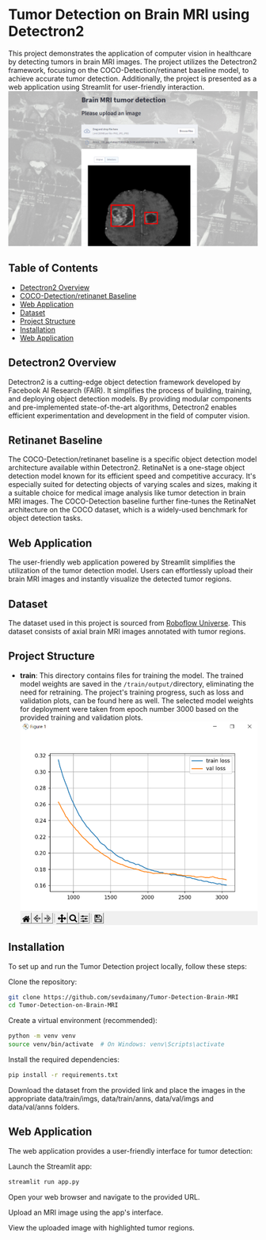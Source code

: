 
# Tumor Detection on Brain MRI using Detectron2

This project demonstrates the application of computer vision in healthcare by detecting tumors 
in brain MRI images. The project utilizes the Detectron2 framework, focusing on the 
COCO-Detection/retinanet baseline model, to achieve accurate tumor detection. Additionally, the 
project is presented as a web application using Streamlit for user-friendly interaction.
![](https://github.com/sevdaimany/Tumor-Detection-Brain-MRI/blob/master/screenshot.png)


## Table of Contents
- [Detectron2 Overview](#detectron2-overview)
- [COCO-Detection/retinanet Baseline](#retinanet-baseline)
- [Web Application](#web-application)
- [Dataset](#dataset)
- [Project Structure](#project-structure)
- [Installation](#installation)
- [Web Application](#web-application)

## Detectron2 Overview

Detectron2 is a cutting-edge object detection framework developed by Facebook AI Research 
(FAIR). It simplifies the process of building, training, and deploying object detection models. 
By providing modular components and pre-implemented state-of-the-art algorithms, Detectron2 
enables efficient experimentation and development in the field of computer vision.
## Retinanet Baseline

The COCO-Detection/retinanet baseline is a specific object detection model architecture 
available within Detectron2. RetinaNet is a one-stage object detection model known for its 
efficient speed and competitive accuracy. It's especially suited for detecting objects of 
varying scales and sizes, making it a suitable choice for medical image analysis like tumor 
detection in brain MRI images. The COCO-Detection baseline further fine-tunes the RetinaNet 
architecture on the COCO dataset, which is a widely-used benchmark for object detection tasks.
## Web Application

The user-friendly web application powered by Streamlit simplifies the utilization of the tumor 
detection model. Users can effortlessly upload their brain MRI images and instantly visualize 
the detected tumor regions. 


## Dataset
The dataset used in this project is sourced from [Roboflow 
Universe](https://universe.roboflow.com/tfg-2nmge/axial-dataset). This dataset consists of 
axial brain MRI images annotated with tumor regions.

## Project Structure

* **train**: This directory contains files for training the model. The trained model weights 
are saved in the `/train/output/`directory, eliminating the need for retraining. The project's 
training progress, such as loss and validation plots, can be found here as well. The selected 
model weights for deployment were taken from epoch number 3000 based on the provided training 
and validation plots.
![](https://github.com/sevdaimany/Tumor-Detection-Brain-MRI/blob/master/train/train_val_loss.png)
## Installation
To set up and run the Tumor Detection project locally, follow these steps:

 Clone the repository:

```bash
git clone https://github.com/sevdaimany/Tumor-Detection-Brain-MRI
cd Tumor-Detection-on-Brain-MRI
```
Create a virtual environment (recommended):

```bash
python -m venv venv
source venv/bin/activate  # On Windows: venv\Scripts\activate
```
Install the required dependencies:

```bash
pip install -r requirements.txt
```

Download the dataset from the provided link and place the images in the appropriate 
data/train/imgs, data/train/anns, data/val/imgs and data/val/anns folders.
## Web Application

The web application provides a user-friendly interface for tumor detection:

Launch the Streamlit app:

```bash
streamlit run app.py
```
Open your web browser and navigate to the provided URL.

Upload an MRI image using the app's interface.

View the uploaded image with highlighted tumor regions.
